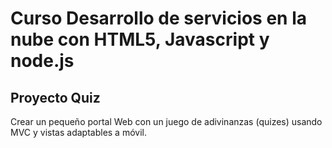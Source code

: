 # Curso Desarrollo de servicios en la nube con HTML5, Javascript y node.js

## Proyecto Quiz

Crear un pequeño portal Web con un juego de adivinanzas (quizes) usando MVC y vistas adaptables a móvil.


